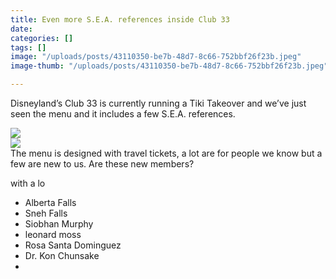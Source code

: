 ```yaml
---
title: Even more S.E.A. references inside Club 33
date: 
categories: []
tags: []
image: "/uploads/posts/43110350-be7b-48d7-8c66-752bbf26f23b.jpeg"
image-thumb: "/uploads/posts/43110350-be7b-48d7-8c66-752bbf26f23b.jpeg"

---
```

Disneyland’s Club 33 is currently running a Tiki Takeover and we’ve just seen the menu and it includes a few S.E.A. references.

![](/uploads/posts/5127172e-1944-4683-8e67-15f90a87638b.jpeg)  
![](/uploads/posts/672cafb2-893a-4286-892a-22a505ea16cc.jpeg)  
The menu is designed with travel tickets, a lot are for people we know but a few are new to us. Are these new members?

with a lo

* Alberta Falls
* Sneh Falls
* Siobhan Murphy
* leonard moss
* Rosa Santa Dominguez
* Dr. Kon Chunsake
* 